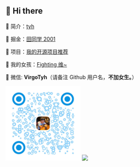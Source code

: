 ## 👋 Hi there

🍋 简介：[tyh](https://tianyuhao.cn)

📑 掘金：[田同学 2001](https://juejin.cn/user/2243446742456888/posts)

🎉 项目：[我的开源项目推荐](https://github.com/Tyh2001/tyh2001/blob/master/PROJECT_LIST.md)

👧 我的女孩：[Fighting 维~](https://github.com/Fightingweiwei)

💬 微信: **VirgoTyh**（请备注 Github 用户名，**不加女生。**）

<p>
  <img width="200" height="200" src="https://raw.githubusercontent.com/Tyh2001/images/master/my/we-chat.jpg" >
  <img height="200" src="https://github-readme-stats.vercel.app/api?username=Tyh2001" >
</p>


